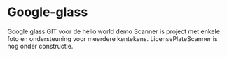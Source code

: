 Google-glass
============

Google glass GIT voor de hello world demo
Scanner is project met enkele foto en ondersteuning voor meerdere kentekens.
LicensePlateScanner is nog onder constructie.
